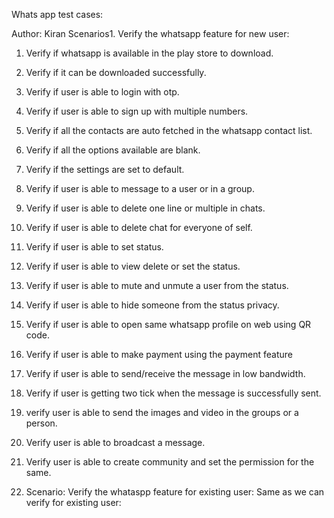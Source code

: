 Whats app test cases:

Author: Kiran
Scenarios1. Verify  the whatsapp feature for new user:
1. Verify if whatsapp is available in the play store to download.
2. Verify if it can be downloaded successfully.
3. Verify if user is able to login with otp.
4. Verify if user is able to sign up  with multiple numbers.
5. Verify if all the contacts are auto fetched in the whatsapp contact list.
6. Verify if all the options available are blank.
7. Verify if the settings are set to default.
8. Verify if user is able to message to a user or in a group.
9. Verify if user is able to delete one line or multiple in chats.
10. Verify if user is able to delete chat for everyone of self.
11. Verify if user is able to set status.
12. Verify if user is able to view delete or set the status.
13. Verify if user is able to mute and unmute a user from the status.
14. Verify if user is able to hide someone from the status privacy.
15. Verify if user is able to open same whatsapp profile on web using QR code.
16. Verify if user is able to make payment using the payment feature
17. Verify if user is able to send/receive the message in low bandwidth.
18. Verify if user  is getting two tick when the message is successfully sent.
19. verify user is able to send the images and video in the groups or a person.
20. Verify user is able to broadcast a message.
21. Verify user is able to create community and set the permission for the same.

22. Scenario: Verify the whataspp feature for existing user:
Same as we can verify for existing user:

    
